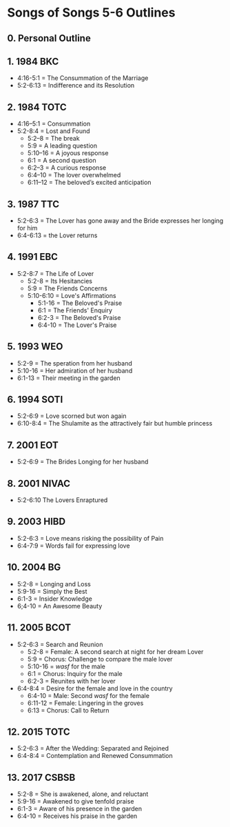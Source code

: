 # Songs of Songs 5-6 Outlines

## 0. Personal Outline

## 1. 1984 BKC

-   4:16-5:1 = The Consummation of the Marriage
-   5:2-6:13 = Indifference and its Resolution

## 2. 1984 TOTC

-   4:16–5:1 = Consummation
-   5:2-8:4  = Lost and Found
    -   5:2–8   = The break
    -   5:9     = A leading question
    -   5:10–16 = A joyous response
    -   6:1     = A second question
    -   6:2–3   = A curious response
    -   6:4–10  = The lover overwhelmed
    -   6:11–12 = The beloved’s excited anticipation

## 3. 1987 TTC

-   5:2-6:3  = The Lover has gone away and the Bride expresses her longing for him
-   6:4-6:13 = the Lover returns

## 4. 1991 EBC

-   5:2-8:7 = The Life of Lover
    -   5:2-8     = Its Hesitancies
    -   5:9       = The Friends Concerns
    -   5:10-6:10 = Love's Affirmations
        -   5:1-16 = The Beloved's Praise
        -   6:1    = The Friends' Enquiry
        -   6:2-3  = The Beloved's Praise
        -   6:4-10 = The Lover's Praise

## 5. 1993 WEO

-   5:2-9   = The speration from her husband
-   5:10-16 = Her admiration of her husband
-   6:1-13  = Their meeting in the garden

## 6. 1994 SOTI

-   5:2-6:9  = Love scorned but won again
-   6:10-8:4 = The Shulamite as the attractively fair but humble princess

## 7. 2001 EOT

-   5:2-6:9 = The Brides Longing for her husband

## 8. 2001 NIVAC

-   5:2-6:10 The Lovers Enraptured

## 9. 2003 HIBD

-   5:2-6:3 = Love means risking the possibility of Pain
-   6:4-7:9 = Words fail for expressing love

## 10. 2004 BG

-   5:2-8  = Longing and Loss
-   5:9-16 = Simply the Best
-   6:1-3  = Insider Knowledge
-   6;4-10 = An Awesome Beauty

## 11. 2005 BCOT

-   5:2-6:3 = Search and Reunion
    -   5:2-8   = Female: A second search at night for her dream Lover
    -   5:9     = Chorus: Challenge to compare the male lover
    -   5:10-16 = _wasf_ for the male
    -   6:1     = Chorus: Inquiry for the male
    -   6:2-3   = Reunites with her lover
-   6:4-8:4 = Desire for the female and love in the country
    -   6:4-10  = Male: Second _wasf_ for the female
    -   6:11-12 = Female: Lingering in the groves
    -   6:13 = Chorus: Call to Return

## 12. 2015 TOTC

-   5:2-6:3 = After the Wedding: Separated and Rejoined
-   6:4-8:4 = Contemplation and Renewed Consummation

## 13. 2017 CSBSB

-   5:2-8  = She is awakened, alone, and reluctant
-   5:9-16 = Awakened to give tenfold praise
-   6:1-3  = Aware of his presence in the garden
-   6:4-10 = Receives his praise in the garden

